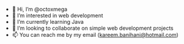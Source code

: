 - 👋 Hi, I’m @octoxmega
- 👀 I’m interested in web development
- 🌱 I’m currently learning Java
- 💞️ I’m looking to collaborate on simple web development projects
- 📫 You can reach me by my email (kareem.banihani@hotmail.com)

<!---
octoxmega/octoxmega is a ✨ special ✨ repository because its `README.md` (this file) appears on your GitHub profile.
You can click the Preview link to take a look at your changes.
--->
